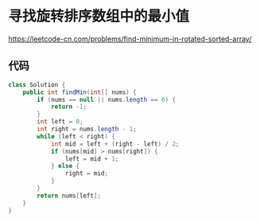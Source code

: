 # 寻找旋转排序数组中的最小值

<https://leetcode-cn.com/problems/find-minimum-in-rotated-sorted-array/>

## 代码

```java
class Solution {
    public int findMin(int[] nums) {
        if (nums == null || nums.length == 0) {
            return -1;
        }
        int left = 0;
        int right = nums.length - 1;
        while (left < right) {
            int mid = left + (right - left) / 2;
            if (nums[mid] > nums[right]) {
                left = mid + 1;
            } else {
                right = mid;
            }
        }
        return nums[left];
    }
}
```
